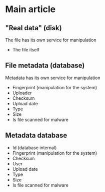 
# Main article

## "Real data" (disk)
The file has its own service for manipulation

- The file itself

## File metadata (database)
Metadata has its own service for manipulation

- Fingerprint (manipulation for the system)
- Uploader
- Checksum
- Upload date
- Type
- Size
- Is file scanned for malware

## Metadata database
- Id (database internal)
- Fingerprint (manipulation for the system)
- Checksum
- User
- Upload date
- Type
- Size
- Is file scanned for malware



